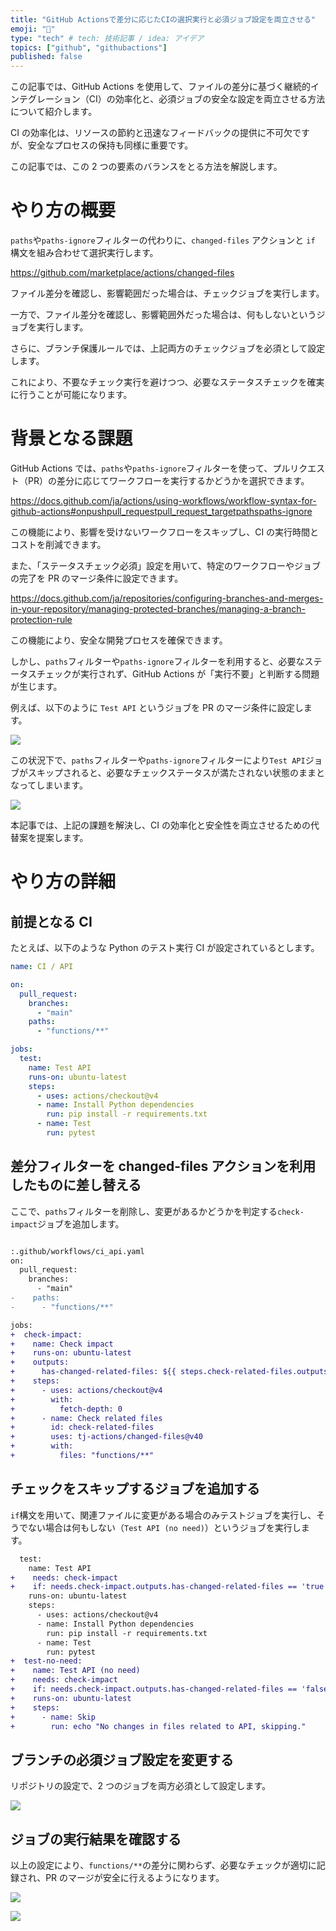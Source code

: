 ```yaml
---
title: "GitHub Actionsで差分に応じたCIの選択実行と必須ジョブ設定を両立させる"
emoji: "🎯"
type: "tech" # tech: 技術記事 / idea: アイデア
topics: ["github", "githubactions"]
published: false
---
```


この記事では、GitHub Actions を使用して、ファイルの差分に基づく継続的インテグレーション（CI）の効率化と、必須ジョブの安全な設定を両立させる方法について紹介します。

CI の効率化は、リソースの節約と迅速なフィードバックの提供に不可欠ですが、安全なプロセスの保持も同様に重要です。

この記事では、この 2 つの要素のバランスをとる方法を解説します。

# やり方の概要

`paths`や`paths-ignore`フィルターの代わりに、`changed-files` アクションと `if` 構文を組み合わせて選択実行します。

https://github.com/marketplace/actions/changed-files

ファイル差分を確認し、影響範囲だった場合は、チェックジョブを実行します。

一方で、ファイル差分を確認し、影響範囲外だった場合は、何もしないというジョブを実行します。

さらに、ブランチ保護ルールでは、上記両方のチェックジョブを必須として設定します。

これにより、不要なチェック実行を避けつつ、必要なステータスチェックを確実に行うことが可能になります。

# 背景となる課題

GitHub Actions では、`paths`や`paths-ignore`フィルターを使って、プルリクエスト（PR）の差分に応じてワークフローを実行するかどうかを選択できます。

https://docs.github.com/ja/actions/using-workflows/workflow-syntax-for-github-actions#onpushpull_requestpull_request_targetpathspaths-ignore

この機能により、影響を受けないワークフローをスキップし、CI の実行時間とコストを削減できます。

また、「ステータスチェック必須」設定を用いて、特定のワークフローやジョブの完了を PR のマージ条件に設定できます。

https://docs.github.com/ja/repositories/configuring-branches-and-merges-in-your-repository/managing-protected-branches/managing-a-branch-protection-rule

この機能により、安全な開発プロセスを確保できます。

しかし、`paths`フィルターや`paths-ignore`フィルターを利用すると、必要なステータスチェックが実行されず、GitHub Actions が「実行不要」と判断する問題が生じます。

例えば、以下のように `Test API` というジョブを PR のマージ条件に設定します。

![](/images/required-job-depends-on-diffs-for-github-actions/required-check-settings-before.png)

この状況下で、`paths`フィルターや`paths-ignore`フィルターにより`Test API`ジョブがスキップされると、必要なチェックステータスが満たされない状態のままとなってしまいます。

![](/images/required-job-depends-on-diffs-for-github-actions/check-result-with-paths.png)

本記事では、上記の課題を解決し、CI の効率化と安全性を両立させるための代替案を提案します。

# やり方の詳細

## 前提となる CI

たとえば、以下のような Python のテスト実行 CI が設定されているとします。

```yaml:.github/workflows/ci_api.yaml
name: CI / API

on:
  pull_request:
    branches:
      - "main"
    paths:
      - "functions/**"

jobs:
  test:
    name: Test API
    runs-on: ubuntu-latest
    steps:
      - uses: actions/checkout@v4
      - name: Install Python dependencies
        run: pip install -r requirements.txt
      - name: Test
        run: pytest
```

## 差分フィルターを changed-files アクションを利用したものに差し替える

ここで、`paths`フィルターを削除し、変更があるかどうかを判定する`check-impact`ジョブを追加します。

```diff yaml

:.github/workflows/ci_api.yaml
on:
  pull_request:
    branches:
      - "main"
-    paths:
-      - "functions/**"

jobs:
+  check-impact:
+    name: Check impact
+    runs-on: ubuntu-latest
+    outputs:
+      has-changed-related-files: ${{ steps.check-related-files.outputs.any_changed == 'true' }}
+    steps:
+      - uses: actions/checkout@v4
+        with:
+          fetch-depth: 0
+      - name: Check related files
+        id: check-related-files
+        uses: tj-actions/changed-files@v40
+        with:
+          files: "functions/**"
```

## チェックをスキップするジョブを追加する

`if`構文を用いて、関連ファイルに変更がある場合のみテストジョブを実行し、そうでない場合は何もしない（`Test API (no need)`）というジョブを実行します。

```diff yaml:.github/workflows/ci_api.yaml
  test:
    name: Test API
+    needs: check-impact
+    if: needs.check-impact.outputs.has-changed-related-files == 'true'
    runs-on: ubuntu-latest
    steps:
      - uses: actions/checkout@v4
      - name: Install Python dependencies
        run: pip install -r requirements.txt
      - name: Test
        run: pytest
+  test-no-need:
+    name: Test API (no need)
+    needs: check-impact
+    if: needs.check-impact.outputs.has-changed-related-files == 'false'
+    runs-on: ubuntu-latest
+    steps:
+      - name: Skip
+        run: echo "No changes in files related to API, skipping."
```

## ブランチの必須ジョブ設定を変更する

リポジトリの設定で、2 つのジョブを両方必須として設定します。

![](/images/required-job-depends-on-diffs-for-github-actions/required-check-settings-after.png)

## ジョブの実行結果を確認する

以上の設定により、`functions/**`の差分に関わらず、必要なチェックが適切に記録され、PR のマージが安全に行えるようになります。

![](/images/required-job-depends-on-diffs-for-github-actions/check-result-on-needed.png)

![](/images/required-job-depends-on-diffs-for-github-actions/check-result-on-no-need.png)
